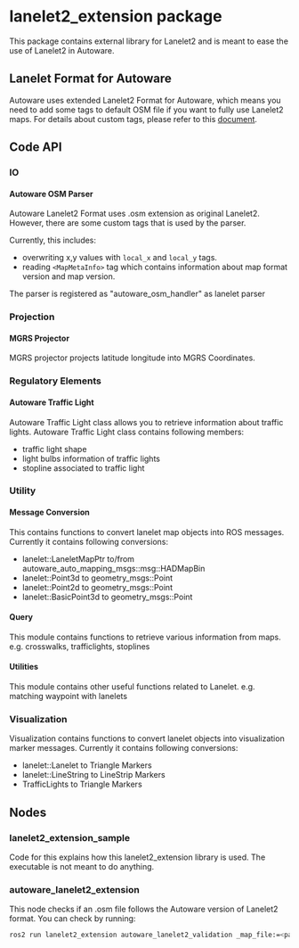 # lanelet2_extension package

This package contains external library for Lanelet2 and is meant to ease the use of Lanelet2 in Autoware.

## Lanelet Format for Autoware

Autoware uses extended Lanelet2 Format for Autoware, which means you need to add some tags to default OSM file if you want to fully use Lanelet2 maps. For details about custom tags, please refer to this [document](./docs/lanelet2_format_extension.md).

## Code API

### IO

#### Autoware OSM Parser

Autoware Lanelet2 Format uses .osm extension as original Lanelet2.
However, there are some custom tags that is used by the parser.

Currently, this includes:

- overwriting x,y values with `local_x` and `local_y` tags.
- reading `<MapMetaInfo>` tag which contains information about map format version and map version.

The parser is registered as "autoware_osm_handler" as lanelet parser

### Projection

#### MGRS Projector

MGRS projector projects latitude longitude into MGRS Coordinates.

### Regulatory Elements

#### Autoware Traffic Light

Autoware Traffic Light class allows you to retrieve information about traffic lights.
Autoware Traffic Light class contains following members:

- traffic light shape
- light bulbs information of traffic lights
- stopline associated to traffic light

### Utility

#### Message Conversion

This contains functions to convert lanelet map objects into ROS messages.
Currently it contains following conversions:

- lanelet::LaneletMapPtr to/from autoware_auto_mapping_msgs::msg::HADMapBin
- lanelet::Point3d to geometry_msgs::Point
- lanelet::Point2d to geometry_msgs::Point
- lanelet::BasicPoint3d to geometry_msgs::Point

#### Query

This module contains functions to retrieve various information from maps.
e.g. crosswalks, trafficlights, stoplines

#### Utilities

This module contains other useful functions related to Lanelet.
e.g. matching waypoint with lanelets

### Visualization

Visualization contains functions to convert lanelet objects into visualization marker messages.
Currently it contains following conversions:

- lanelet::Lanelet to Triangle Markers
- lanelet::LineString to LineStrip Markers
- TrafficLights to Triangle Markers

## Nodes

### lanelet2_extension_sample

Code for this explains how this lanelet2_extension library is used.
The executable is not meant to do anything.

### autoware_lanelet2_extension

This node checks if an .osm file follows the Autoware version of Lanelet2 format.
You can check by running:

```sh
ros2 run lanelet2_extension autoware_lanelet2_validation _map_file:=<path/to/map.osm>
```

